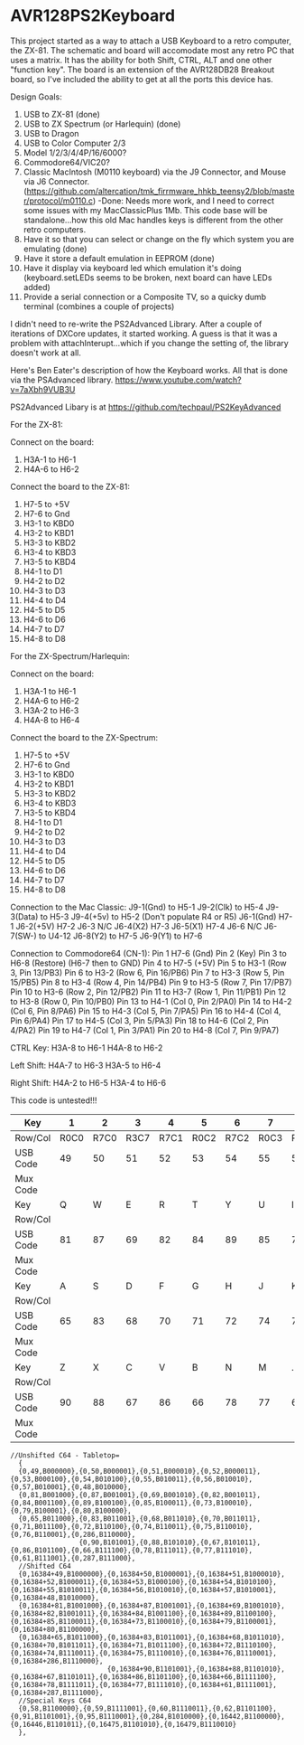 # AVR128PS2Keyboard
This project started as a way to attach a USB Keyboard to a retro computer, the ZX-81. The schematic and board will
accomodate most any retro PC that uses a matrix. It has the ability for both Shift, CTRL, ALT and one other "function key". The board is an extension of the AVR128DB28 Breakout board, so I've included the ability to get at all the ports this device has.

Design Goals:
1. USB to ZX-81 (done)
1. USB to ZX Spectrum (or Harlequin) (done)
1. USB to Dragon
1. USB to Color Computer 2/3
1. Model 1/2/3/4/4P/16/6000? 
1. Commodore64/VIC20?
1. Classic MacIntosh (M0110 keyboard) via the J9 Connector, and Mouse via J6 Connector. (https://github.com/altercation/tmk_firrmware_hhkb_teensy2/blob/master/protocol/m0110.c) -Done: Needs more work, and I need to correct some issues with my MacClassicPlus 1Mb. This code base will be standalone...how this old Mac handles keys is different from the other retro computers.
1. Have it so that you can select or change on the fly which system you are emulating (done)
1. Have it store a default emulation in EEPROM (done)
1. Have it display via keyboard led which emulation it's doing (keyboard.setLEDs seems to be broken, next board can have LEDs added)
1. Provide a serial connection or a Composite TV, so a quicky dumb terminal (combines a couple of projects)

I didn't need to re-write the PS2Advanced Library. After a couple of iterations of DXCore updates, 
it started working. A guess is that it was a problem with attachInterupt...which if you change the setting of, 
the library doesn't work at all.

Here's Ben Eater's description of how the Keyboard works. All that is done via the PSAdvanced library.
https://www.youtube.com/watch?v=7aXbh9VUB3U

PS2Advanced Libary is at https://github.com/techpaul/PS2KeyAdvanced

For the ZX-81:

Connect on the board:
1. H3A-1 to H6-1
1. H4A-6 to H6-2

Connect the board to the ZX-81:
1. H7-5 to +5V
1. H7-6 to Gnd
1. H3-1 to KBD0
1. H3-2 to KBD1
1. H3-3 to KBD2
1. H3-4 to KBD3
1. H3-5 to KBD4
1. H4-1 to D1
1. H4-2 to D2
1. H4-3 to D3
1. H4-4 to D4
1. H4-5 to D5
1. H4-6 to D6
1. H4-7 to D7
1. H4-8 to D8

For the ZX-Spectrum/Harlequin:

Connect on the board:
1. H3A-1 to H6-1
1. H4A-6 to H6-2
1. H3A-2 to H6-3
1. H4A-8 to H6-4

Connect the board to the ZX-Spectrum:
1. H7-5 to +5V
1. H7-6 to Gnd
1. H3-1 to KBD0
1. H3-2 to KBD1
1. H3-3 to KBD2
1. H3-4 to KBD3
1. H3-5 to KBD4
1. H4-1 to D1
1. H4-2 to D2
1. H4-3 to D3
1. H4-4 to D4
1. H4-5 to D5
1. H4-6 to D6
1. H4-7 to D7
1. H4-8 to D8

Connection to the Mac Classic:
J9-1(Gnd) to H5-1 
J9-2(Clk) to H5-4
J9-3(Data) to H5-3
J9-4(+5v) to H5-2 (Don't populate R4 or R5)
J6-1(Gnd) H7-1
J6-2(+5V) H7-2
J6-3 N/C
J6-4(X2) H7-3
J6-5(X1) H7-4
J6-6 N/C
J6-7(SW-) to U4-12
J6-8(Y2) to H7-5
J6-9(Y1) to H7-6

Connection to Commodore64 (CN-1):
Pin 1 H7-6 (Gnd)
Pin 2   (Key)
Pin 3 to H6-8 (Restore) (H6-7 then to GND)
Pin 4 to H7-5 (+5V)
Pin 5 to H3-1 (Row 3, Pin 13/PB3)
Pin 6 to H3-2 (Row 6, Pin 16/PB6)
Pin 7 to H3-3 (Row 5, Pin 15/PB5)
Pin 8 to H3-4 (Row 4, Pin 14/PB4)
Pin 9 to H3-5 (Row 7, Pin 17/PB7)
Pin 10 to H3-6 (Row 2, Pin 12/PB2)
Pin 11 to H3-7 (Row 1, Pin 11/PB1)
Pin 12 to H3-8 (Row 0, Pin 10/PB0)
Pin 13 to H4-1 (Col 0, Pin 2/PA0)
Pin 14 to H4-2 (Col 6, Pin 8/PA6)
Pin 15 to H4-3 (Col 5, Pin 7/PA5)
Pin 16 to H4-4 (Col 4, Pin 6/PA4)
Pin 17 to H4-5 (Col 3, Pin 5/PA3)
Pin 18 to H4-6 (Col 2, Pin 4/PA2)
Pin 19 to H4-7 (Col 1, Pin 3/PA1)
Pin 20 to H4-8 (Col 7, Pin 9/PA7)

CTRL Key: 
H3A-8 to H6-1
H4A-8 to H6-2

Left Shift:
H4A-7 to H6-3
H3A-5 to H6-4

Right Shift:
H4A-2 to H6-5
H3A-4 to H6-6

This code is untested!!!

| Key | 1 | 2 | 3 | 4 | 5 | 6 | 7 | 8 | 9 | 0 |
| - | - | - | - | - | - | - | - | - | - | - |
| Row/Col | R0C0 | R7C0 | R3C7 | R7C1 | R0C2 | R7C2 | R0C3 | R7C3 | R0C4 | R7C4 |
| USB Code| 49 | 50 | 51 | 52 | 53 | 54 | 55 | 56 | 57 | 48 | 
| Mux Code|    |    |    |    |    |    |    |    |   |   |
| Key | Q | W | E | R | T | Y | U | I | O | P |
| Row/Col |  |  |  |  |  |  |  |  |  |  |
| USB Code| 81 | 87 | 69 | 82 | 84 | 89 | 85 | 73 | 79 | 80 | 
| Mux Code|    |    |    |    |    |    |    |    |   |   |
| Key | A | S | D | F | G | H | J | K | L | ENTER |
| Row/Col |  |  |  |  |  |  |  |  |  |  |
| USB Code| 65 | 83 | 68 | 70 | 71 | 72 | 74 | 75 | 76 | 286 | 
| Mux Code|    |    |    |    |    |    |    |    |   |   |
| Key | Z | X | C | V | B | N | M | . | SPACE | |
| Row/Col |  |  |  |  |  |  |  |  |  |  |
| USB Code| 90 | 88 | 67 | 86 | 66 | 78 | 77 | 61 | 287 | | 
| Mux Code|    |    |    |    |    |    |    |    |   |   |

```
//Unshifted C64 - Tabletop=
  {  
  {0,49,B000000},{0,50,B000001},{0,51,B000010},{0,52,B000011},{0,53,B000100},{0,54,B010100},{0,55,B010011},{0,56,B010010},{0,57,B010001},{0,48,B010000},
  {0,81,B001000},{0,87,B001001},{0,69,B001010},{0,82,B001011},{0,84,B001100},{0,89,B100100},{0,85,B100011},{0,73,B100010},{0,79,B100001},{0,80,B100000},
  {0,65,B011000},{0,83,B011001},{0,68,B011010},{0,70,B011011},{0,71,B011100},{0,72,B110100},{0,74,B110011},{0,75,B110010},{0,76,B110001},{0,286,B110000},
                 {0,90,B101001},{0,88,B101010},{0,67,B101011},{0,86,B101100},{0,66,B111100},{0,78,B111011},{0,77,B111010},{0,61,B111001},{0,287,B111000},
  //Shifted C64
  {0,16384+49,B1000000},{0,16384+50,B1000001},{0,16384+51,B1000010},{0,16384+52,B1000011},{0,16384+53,B1000100},{0,16384+54,B1010100},{0,16384+55,B1010011},{0,16384+56,B1010010},{0,16384+57,B1010001},{0,16384+48,B1010000},
  {0,16384+81,B1001000},{0,16384+87,B1001001},{0,16384+69,B1001010},{0,16384+82,B1001011},{0,16384+84,B1001100},{0,16384+89,B1100100},{0,16384+85,B1100011},{0,16384+73,B1100010},{0,16384+79,B1100001},{0,16384+80,B1100000},
  {0,16384+65,B1011000},{0,16384+83,B1011001},{0,16384+68,B1011010},{0,16384+70,B1011011},{0,16384+71,B1011100},{0,16384+72,B1110100},{0,16384+74,B1110011},{0,16384+75,B1110010},{0,16384+76,B1110001},{0,16384+286,B1110000},
                        {0,16384+90,B1101001},{0,16384+88,B1101010},{0,16384+67,B1101011},{0,16384+86,B1101100},{0,16384+66,B1111100},{0,16384+78,B1111011},{0,16384+77,B1111010},{0,16384+61,B1111001},{0,16384+287,B1111000},
  //Special Keys C64
  {0,58,B1100000},{0,59,B1111001},{0,60,B1110011},{0,62,B1101100},{0,91,B1101001},{0,95,B1110001},{0,284,B1010000},{0,16442,B1100000},{0,16446,B1101011},{0,16475,B1101010},{0,16479,B1110010}
  }, 
```

